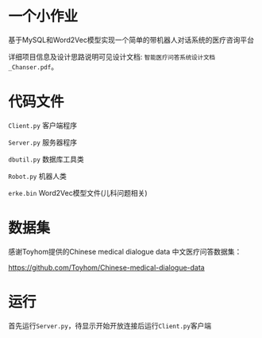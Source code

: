 # 一个小作业
基于MySQL和Word2Vec模型实现一个简单的带机器人对话系统的医疗咨询平台

详细项目信息及设计思路说明可见设计文档: `智能医疗问答系统设计文档_Chanser.pdf`。

# 代码文件
`Client.py` 客户端程序

`Server.py` 服务器程序

`dbutil.py` 数据库工具类

`Robot.py` 机器人类

`erke.bin` Word2Vec模型文件(儿科问题相关)


# 数据集
感谢Toyhom提供的Chinese medical dialogue data 中文医疗问答数据集：

https://github.com/Toyhom/Chinese-medical-dialogue-data

# 运行
首先运行`Server.py`，待显示开始开放连接后运行`Client.py`客户端


